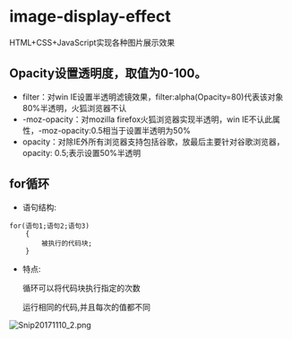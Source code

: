 # image-display-effect
HTML+CSS+JavaScript实现各种图片展示效果
## Opacity设置透明度，取值为0-100。
- filter：对win IE设置半透明滤镜效果，filter:alpha(Opacity=80)代表该对象80%半透明，火狐浏览器不认
- -moz-opacity：对mozilla firefox火狐浏览器实现半透明，win IE不认此属性，-moz-opacity:0.5相当于设置半透明为50%
- opacity：对除IE外所有浏览器支持包括谷歌，放最后主要针对谷歌浏览器，opacity: 0.5;表示设置50%半透明
## for循环

- 语句结构:
   
```
for(语句1;语句2;语句3)
    {
        被执行的代码块;
    }
```

- 特点:

     循环可以将代码块执行指定的次数

     运行相同的代码,并且每次的值都不同
     
![Snip20171110_2.png](https://i.loli.net/2017/11/10/5a053073a985a.png)
